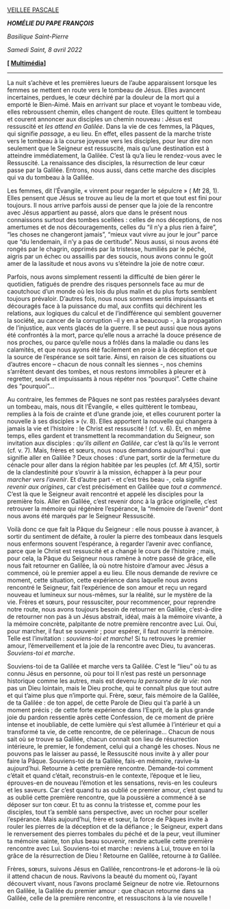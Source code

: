 [VEILLEE PASCALE](https://www.vatican.va/news_services/liturgy/libretti/2023/20230408-libretto-veglia-pasquale.pdf)

***HOMÉLIE DU PAPE FRANÇOIS***

*Basilique Saint-Pierre*

*Samedi Saint, 8 avril 2022*

**[ [Multimédia](http://w2.vatican.va/content/francesco/fr/events/event.dir.html/content/vaticanevents/fr/2023/4/8/veglia-pasquale.html)]**

* * *

La nuit s’achève et les premières lueurs de l’aube apparaissent lorsque les femmes se mettent en route vers le tombeau de Jésus. Elles avancent incertaines, perdues, le cœur déchiré par la douleur de la mort qui a emporté le Bien-Aimé. Mais en arrivant sur place et voyant le tombeau vide, elles rebroussent chemin, elles changent de route. Elles quittent le tombeau et courent annoncer aux disciples un chemin nouveau : Jésus est ressuscité et *les attend en Galilée*. Dans la vie de ces femmes, la Pâques, qui signifie *passage*, a eu lieu. En effet, elles passent de la marche triste vers le tombeau à la course joyeuse vers les disciples, pour leur dire non seulement que le Seigneur est ressuscité, mais qu’une destination est à atteindre immédiatement, la Galilée. C’est là qu’a lieu le rendez-vous avec le Ressuscité. La renaissance des disciples, la résurrection de leur cœur passe par la Galilée. Entrons, nous aussi, dans cette marche des disciples qui va du tombeau à la Galilée.

Les femmes, dit l’Évangile, « vinrent pour regarder le sépulcre » ( *Mt* 28, 1). Elles pensent que Jésus se trouve au lieu de la mort et que tout est fini pour toujours. Il nous arrive parfois aussi de penser que la joie de la rencontre avec Jésus appartient au passé, alors que dans le présent nous connaissons surtout des tombes scellées : celles de nos déceptions, de nos amertumes et de nos découragements, celles du “il n’y a plus rien à faire”, “les choses ne changeront jamais”, “mieux vaut vivre au jour le jour” parce que “du lendemain, il n’y a pas de certitude”. Nous aussi, si nous avons été rongés par le chagrin, opprimés par la tristesse, humiliés par le péché, aigris par un échec ou assaillis par des soucis, nous avons connu le goût amer de la lassitude et nous avons vu s’éteindre la joie de notre cœur.

Parfois, nous avons simplement ressenti la difficulté de bien gérer le quotidien, fatigués de prendre des risques personnels face au mur de caoutchouc d’un monde où les lois du plus malin et du plus forts semblent toujours prévaloir. D’autres fois, nous nous sommes sentis impuissants et découragés face à la puissance du mal, aux conflits qui déchirent les relations, aux logiques du calcul et de l’indifférence qui semblent gouverner la société, au cancer de la corruption –il y en a beaucoup -, à la propagation de l’injustice, aux vents glacés de la guerre. Il se peut aussi que nous ayons été confrontés à la mort, parce qu’elle nous a arraché la douce présence de nos proches, ou parce qu’elle nous a frôlés dans la maladie ou dans les calamités, et que nous ayons été facilement en proie à la déception et que la source de l’espérance se soit tarie. Ainsi, en raison de ces situations ou d’autres encore – chacun de nous connaît les siennes -, nos chemins s’arrêtent devant des tombes, et nous restons immobiles à pleurer et à regretter, seuls et impuissants à nous répéter nos “pourquoi”. Cette chaine des “pourquoi”…

Au contraire, les femmes de Pâques ne sont pas restées paralysées devant un tombeau, mais, nous dit l’Évangile, « elles quittèrent le tombeau, remplies à la fois de crainte et d’une grande joie, et elles coururent porter la nouvelle à ses disciples » (v. 8). Elles apportent la nouvelle qui changera à jamais la vie et l’histoire : le Christ est ressuscité ! (cf. v. 6). Et, en même temps, elles gardent et transmettent la recommandation du Seigneur, son invitation aux disciples : *qu’ils aillent en Galilée*, car c’est là qu’ils le verront (cf. v. 7). Mais, frères et sœurs, nous nous demandons aujourd’hui : que signifie aller en Galilée ? Deux choses : d’une part, sortir de la fermeture du cénacle pour aller dans la région habitée par les peuples (cf. *Mt* 4,15), sortir de la clandestinité pour s’ouvrir à la mission, échapper à la peur pour *marcher vers l’avenir*. Et d’autre part - et c’est très beau -, cela signifie *revenir aux origines*, car c’est précisément en Galilée que *tout a commencé*. C’est là que le Seigneur avait rencontré et appelé les disciples pour la première fois. Aller en Galilée, c’est revenir donc à la grâce originelle, c’est retrouver la mémoire qui régénère l’espérance, la “mémoire de l’avenir” dont nous avons été marqués par le Seigneur Ressuscité.

Voilà donc ce que fait la Pâque du Seigneur : elle nous pousse à avancer, à sortir du sentiment de défaite, à rouler la pierre des tombeaux dans lesquels nous enfermons souvent l’espérance, à regarder l’avenir avec confiance, parce que le Christ est ressuscité et a changé le cours de l’histoire ; mais, pour cela, la Pâque du Seigneur nous ramène à notre passé de grâce, elle nous fait retourner en Galilée, là où notre histoire d’amour avec Jésus a commencé, où le premier appel a eu lieu. Elle nous demande de revivre ce moment, cette situation, cette expérience dans laquelle nous avons rencontré le Seigneur, fait l’expérience de son amour et reçu un regard nouveau et lumineux sur nous-mêmes, sur la réalité, sur le mystère de la vie. Frères et sœurs, pour ressusciter, pour recommencer, pour reprendre notre route, nous avons toujours besoin de retourner en Galilée, c’est-à-dire de retourner non pas à un Jésus abstrait, idéal, mais à la mémoire vivante, à la mémoire concrète, palpitante de notre première rencontre avec Lui. Oui, pour marcher, il faut se souvenir ; pour espérer, il faut nourrir la mémoire. Telle est l’invitation : *souviens-toi et marche*! Si tu retrouves le premier amour, l’émerveillement et la joie de la rencontre avec Dieu, tu avanceras. *Souviens-toi et marche*.

Souviens-toi de ta Galilée et marche vers ta Galilée. C’est le “lieu” où tu as connu Jésus en personne, où pour toi Il n’est pas resté un personnage historique comme les autres, mais est devenu *la personne de la vie*: non pas un Dieu lointain, mais le Dieu proche, qui te connaît plus que tout autre et qui t’aime plus que n’importe qui. Frère, sœur, fais mémoire de la Galilée, de ta Galilée : de ton appel, de cette Parole de Dieu qui t’a parlé à un moment précis ; de cette forte expérience dans l’Esprit, de la plus grande joie du pardon ressentie après cette Confession, de ce moment de prière intense et inoubliable, de cette lumière qui s’est allumée à l’intérieur et qui a transformé ta vie, de cette rencontre, de ce pèlerinage... Chacun de nous sait où se trouve sa Galilée, chacun connaît son lieu de résurrection intérieure, le premier, le fondement, celui qui a changé les choses. Nous ne pouvons pas le laisser au passé, le Ressuscité nous invite à y aller pour faire la Pâque. Souviens-toi de ta Galilée, fais-en mémoire, ravive-la aujourd’hui. Retourne à cette première rencontre. Demande-toi comment c’était et quand c’était, reconstruis-en le contexte, l’époque et le lieu, éprouves-en de nouveau l’émotion et les sensations, revis-en les couleurs et les saveurs. Car c’est quand tu as oublié ce premier amour, c’est quand tu as oublié cette première rencontre, que la poussière a commencé à se déposer sur ton cœur. Et tu as connu la tristesse et, comme pour les disciples, tout t’a semblé sans perspective, avec un rocher pour sceller l’espérance. Mais aujourd’hui, frère et sœur, la force de Pâques invite à rouler les pierres de la déception et de la défiance ; le Seigneur, expert dans le renversement des pierres tombales du péché et de la peur, veut illuminer ta mémoire sainte, ton plus beau souvenir, rendre actuelle cette première rencontre avec Lui. Souviens-toi et marche : reviens à Lui, trouve en toi la grâce de la résurrection de Dieu ! Retourne en Galilée, retourne à *ta* Galilée.

Frères, sœurs, suivons Jésus en Galilée, rencontrons-le et adorons-le là où il attend chacun de nous. Ravivons la beauté du moment où, l’ayant découvert vivant, nous l’avons proclamé Seigneur de notre vie. Retournons en Galilée, la Galilée du premier amour : que chacun retourne dans sa Galilée, celle de la première rencontre, et ressuscitons à la vie nouvelle !